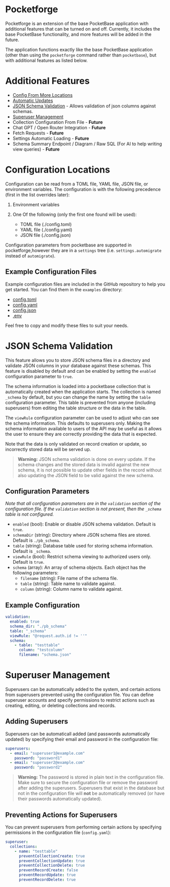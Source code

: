 # Pocketforge

Pocketforge is an extension of the base PocketBase application with additional features that can be turned on and off. Currently, it includes the base PocketBase functionality, and more features will be added in the future.

The application functions exactly like the base PocketBase application (other than using the `pocketforge` command rather than `pocketbase`), but with additional features as listed below.

# Additional Features

- [Config From More Locations](#configuration-locations)
- [Automatic Updates](#automatic-updates)
- [JSON Schema Validation](#json-schema-validation) - Allows validation of json columns against schemas.
- [Superuser Management](#superuser-management)
- Collection Configuration From File - **Future**
- Chat GPT / Open Router Integration - **Future**
- Fetch Requests - **Future**
- Settings Automatic Loading - **Future**
- Schema Summary Endpoint / Diagram / Raw SQL (For AI to help writing view queries) - **Future**

# Configuration Locations

Configuration can be read from a TOML file, YAML file, JSON file, or environment variables. The configuration is with the following precedence (first in the list overrides later):

1. Environment variables
2. One Of the following (only the first one found will be used):

   - TOML file (./config.toml)
   - YAML file (./config.yaml)
   - JSON file (./config.json)

Configuration parameters from pocketbase are supported in pocketforge,however they are in a `settings` tree (i.e. `settings.automigrate` instead of `automigrate`).

## Example Configuration Files

Example configuration files are included in the GitHub repository to help you get started. You can find them in the `examples` directory:

- [config.toml](examples/example_config.toml)
- [config.yaml](examples/example_config.yaml)
- [config.json](examples/example_config.json)
- [.env](examples/example_env.env)

Feel free to copy and modify these files to suit your needs.

# JSON Schema Validation

This feature allows you to store JSON schema files in a directory and validate JSON columns in your database against these schemas. This feature is disabled by default and can be enabled by setting the `enabled` configuration parameter to `true`.

The schema information is loaded into a pocketbase collection that is automatically created when the application starts. The collection is named `_schema` by default, but you can change the name by setting the `table` configuration parameter. This table is prevented from anyone (including superusers) from editing the table structure or the data in the table.

The `viewRule` configuration parameter can be used to adjust who can see the schema information. This defaults to superusers only. Making the schema information available to users of the API may be useful as it allows the user to ensure they are correctly providing the data that is expected.

Note that the data is only validated on record creation or update, so incorrectly stored data will be served up.

> **Warning:** JSON schema validation is done on every update. If the schema changes and the stored data is invalid against the new schema, it is not possible to update other fields in the record without also updating the JSON field to be valid against the new schema.

## Configuration Parameters

_Note that all configuration parameters are in the `validation` section of the configuration file. If the `validation` section is not present, then the `_schema` table is not configured._

- `enabled` (bool): Enable or disable JSON schema validation. Default is `true`.
- `schemaDir` (string): Directory where JSON schema files are stored. Default is `./pb_schema`.
- `table` (string): Database table used for storing schema information. Default is `_schema`.
- `viewRule` (bool): Restrict schema viewing to authorized users only. Default is `true`.
- `schema` (array): An array of schema objects. Each object has the following parameters:
  - `filename` (string): File name of the schema file.
  - `table` (string): Table name to validate against.
  - `column` (string): Column name to validate against.

## Example Configuration

```yaml
validation:
  enabled: true
  schema_dir: "./pb_schema"
  table: "_schema"
  viewRule: "@request.auth.id != ''"
  schema:
    - table: "testtable"
      column: "testcolumn"
      filename: "schema.json"
```

# Superuser Management

Superusers can be automatically added to the system, and certain actions from superusers prevented using the configuration file. You can define superuser accounts and specify permissions to restrict actions such as creating, editing, or deleting collections and records.

## Adding Superusers

Superusers can be automaticall added (and passwords automatically updated) by specifying their email and password in the configuration file:

```yaml
superusers:
  - email: "superuser1@example.com"
    password: "password1"
  - email: "superuser2@example.com"
    password: "password2"
```

> **Warning:** The password is stored in plain text in the configuration file. Make sure to secure the configuration file or remove the password after adding the superusers. Superusers that exist in the database but not in the configuration file will **not** be automatically removed (or have their passwords automatically updated).

## Preventing Actions for Superusers

You can prevent superusers from performing certain actions by specifying permissions in the configuration file (`config.yaml`):

```yaml
superuser:
  collections:
    - name: "testtable"
      preventCollectionCreate: true
      preventCollectionUpdate: true
      preventCollectionDelete: true
      preventRecordCreate: false
      preventRecordUpdate: true
      preventRecordDelete: true
```
